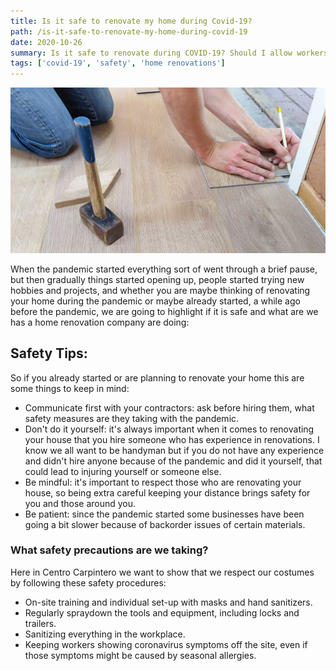 ```yaml
---
title: Is it safe to renovate my home during Covid-19?
path: /is-it-safe-to-renovate-my-home-during-covid-19
date: 2020-10-26
summary: Is it safe to renovate during COVID-19? Should I allow workers to come into my home?
tags: ['covid-19', 'safety', 'home renovations']
---
```


![background](./images/home-renovations.jpg)

When the pandemic started everything sort of went through a brief pause, but then gradually things started opening up, people started trying new hobbies and projects, and whether you are maybe thinking of renovating your home during the pandemic or maybe already started, a while ago before the pandemic, we are going to highlight if it is safe and what are we has a home renovation company are doing:

## Safety Tips:

So if you already started or are planning to renovate your home this are some things to keep in mind:

* Communicate first with your contractors: ask before hiring them, what safety measures are they taking with the pandemic.
* Don't do it yourself: it's always important when it comes to renovating your house that you hire someone who has experience in renovations. I know we all want to be handyman but if you do not have any experience and didn't hire anyone because of the pandemic and did it yourself, that could lead to injuring yourself or someone else.
* Be mindful: it's important to respect those who are renovating your house, so being extra careful keeping your distance brings safety for you and those around you.	
* Be patient: since the pandemic started some businesses have been going a bit slower because of backorder issues of certain materials.

### What safety precautions are we taking?

Here in Centro Carpintero we want to show that we respect our costumes by following these safety procedures:

* On-site training and individual set-up with masks and hand sanitizers.
* Regularly spraydown the tools and equipment, including locks and trailers.
* Sanitizing everything in the workplace. 
* Keeping workers showing coronavirus symptoms off the site, even if those symptoms might be caused by seasonal allergies.























